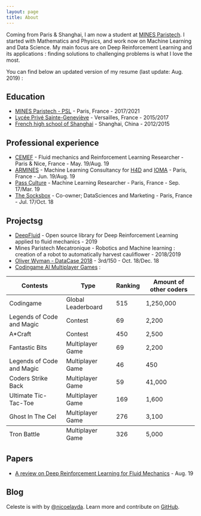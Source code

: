 ```yaml
---
layout: page
title: About
---
```


Coming from Paris & Shanghai, I am now a student at [MINES Paristech](http://www.mines-paristech.fr). I started with Mathematics and Physics, and work now on Machine Learning and Data Science. My main focus are on Deep Reinforcement Learning and its applications : finding solutions to challenging problems is what I love the most.

You can find below an updated version of my resume (last update: Aug. 2019) :

## Education

* [MINES Paristech - PSL](http://www.mines-paristech.fr) - Paris, France - 2017/2021
* [Lycée Privé Sainte-Geneviève](https://www.bginette.com/concours/resultats) - Versailles, France - 2015/2017
* [French high school of Shanghai](http://www.lyceeshanghai.com/?lang=en) - Shanghai, China - 2012/2015

## Professional experience

* [CEMEF](http://www.cemef.mines-paristech.fr) - Fluid mechanics and Reinforcement Learning Researcher - Paris & Nice, France - May. 19/Aug. 19
* [ARMINES](https://www.armines.net/fr) - Machine Learning Consultancy for [H4D](https://www.h-4-d.com) and [IOMA](https://www.ioma-paris.com/fr/?v=11aedd0e4327) - Paris, France - Jun. 19/Aug. 19
* [Pass Culture](http://www.culture.gouv.fr/Actualites/Le-Pass-Culture-une-innovation-dans-l-univers-de-l-offre-culturelle) - Machine Learning Researcher - Paris, France - Sep. 17/Mar. 19
* [The Socksbox](https://socksbox.com/en/) - Co-owner; DataSciences and Marketing - Paris, France - Jul. 17/Oct. 18

## Projectsg

* [DeepFluid](https://github.com/DonsetPG/fenics-DRL) - Open source library for Deep Reinforcement Learning applied to fluid mechanics - 2019
* Mines Paristech Mecatronique - Robotics and Machine learning : creation of a robot to automatically harvest cauliflower - 2018/2019
* [Oliver Wyman - DataCase 2018](https://github.com/DonsetPG/OWDC) - 3rd/150 - Oct. 18/Dec. 18
* [Codingame AI Multiplayer Games](https://www.codingame.com) :

<table>
  <thead>
    <tr>
      <th>Contests</th>
      <th>Type</th>
      <th>Ranking</th>
      <th>Amount of other coders</th>
    </tr>
  </thead>
  <tbody>
    <tr>
      <td>Codingame</td>
      <td>Global Leaderboard</td>
      <td>515</td>
      <td>1,250,000</td>
    </tr>
    <tr>
      <td>Legends of Code and Magic</td>
      <td>Contest</td>
      <td>69</td>
      <td>2,200</td>
    </tr>
    <tr>
      <td>A*Craft</td>
      <td>Contest</td>
      <td>450</td>
      <td>2,500</td>
    </tr>
    <tr>
      <td>Fantastic Bits</td>
      <td>Multiplayer Game</td>
      <td>69</td>
      <td>2,200</td>
    </tr>
    <tr>
      <td>Legends of Code and Magic</td>
      <td>Multiplayer Game</td>
      <td>46</td>
      <td>450</td>
    </tr>
    <tr>
      <td>Coders Strike Back</td>
      <td>Multiplayer Game</td>
      <td>59</td>
      <td>41,000</td>
    </tr>
    <tr>
      <td>Ultimate Tic-Tac-Toe</td>
      <td>Multiplayer Game</td>
      <td>169</td>
      <td>1,600</td>
    </tr>
    <tr>
      <td>Ghost In The Cel</td>
      <td>Multiplayer Game</td>
      <td>276</td>
      <td>3,100</td>
    </tr>
  </tbody>
  <tfoot>
    <tr>
    <td>Tron Battle</td>
    <td>Multiplayer Game</td>
    <td>326</td>
    <td>5,000</td>
    </tr>
  </tfoot>
</table>

## Papers

* [A review on Deep Reinforcement Learning for Fluid Mechanics](a) - Aug. 19

## Blog

Celeste is <i class="fa fa-code"></i> with <i class="fa fa-heart"></i> by [@nicoelayda](https://github.com/nicoelayda). Learn more and contribute on [GitHub](https://github.com/nicoelayda/celeste).
